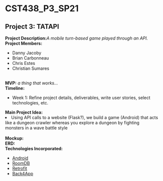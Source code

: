 # CST438_P3_SP21
<h2>Project 3: TATAPI</h2>
<b>Project Description:</b><i>A mobile turn-based game played through an API.</i>
<br>
<b>Project Members:</b>
<ul>
  <li>Danny Jacoby</li>
  <li>Brian Carbonneau</li>
  <li>Chris Estes</li>
  <li>Christian Sumares</li>
</ul>
<br>
<b>MVP:</b> <i>a thing that works...</i>
<br>
<b>Timeline:</b>
<ul>
  <li>Week 1: Refine project details, deliverables, write user stories, select technologies, etc.</li>
</ul>
<b>Main Project Idea:</b>
  <li>Using API calls to a website (Flask?), we build a game (Android) that acts like a dungeon crawler whereas you explore a dungeon by fighting monsters in a wave battle style</li>
<br>
<b>Mockup:</b>
<br>
<b>ERD:</b>
<br>
<b>Technologies Incorporated:</b>
<ul>
  <li><a href="https://developer.android.com/">Android</a></li>
  <li><a href="https://developer.android.com/reference/android/arch/persistence/room/RoomDatabase">RoomDB</a></li>
  <li><a href="https://square.github.io/retrofit/">Retrofit</a></li>
  <li><a href="https://dashboard.back4app.com/">Back4App</a></li>
</ul>
